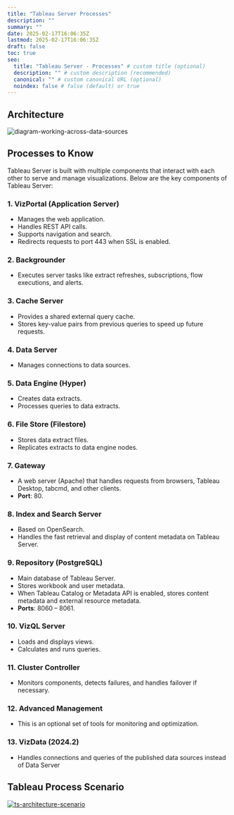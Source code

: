 ```yaml
---
title: "Tableau Server Processes"
description: ""
summary: ""
date: 2025-02-17T16:06:35Z
lastmod: 2025-02-17T16:06:35Z
draft: false
toc: true
seo:
  title: "Tableau Server - Processes" # custom title (optional)
  description: "" # custom description (recommended)
  canonical: "" # custom canonical URL (optional)
  noindex: false # false (default) or true
---
```


## Architecture

![diagram-working-across-data-sources](images/bi-platform/tableau-server-cloud/ts-architecture.png)

## Processes to Know

Tableau Server is built with multiple components that interact with each other to serve and manage visualizations. Below are the key components of Tableau Server:

### 1. **VizPortal (Application Server)**

- Manages the web application.
- Handles REST API calls.
- Supports navigation and search.
- Redirects requests to port 443 when SSL is enabled.

### 2. **Backgrounder**

- Executes server tasks like extract refreshes, subscriptions, flow executions, and alerts.

### 3. **Cache Server**

- Provides a shared external query cache.
- Stores key-value pairs from previous queries to speed up future requests.

### 4. **Data Server**

- Manages connections to data sources.

### 5. **Data Engine (Hyper)**

- Creates data extracts.
- Processes queries to data extracts.

### 6. **File Store (Filestore)**

- Stores data extract files.
- Replicates extracts to data engine nodes.

### 7. **Gateway**

- A web server (Apache) that handles requests from browsers, Tableau Desktop, tabcmd, and other clients.
- **Port**: 80.

### 8. **Index and Search Server**

- Based on OpenSearch.
- Handles the fast retrieval and display of content metadata on Tableau Server.

### 9. **Repository (PostgreSQL)**

- Main database of Tableau Server.
- Stores workbook and user metadata.
- When Tableau Catalog or Metadata API is enabled, stores content metadata and external resource metadata.
- **Ports**: 8060 – 8061.

### 10. **VizQL Server**

- Loads and displays views.
- Calculates and runs queries.

### 11. **Cluster Controller**

- Monitors components, detects failures, and handles failover if necessary.

### 12. **Advanced Management**

- This is an optional set of tools for monitoring and optimization.

### 13. **VizData (2024.2)**

- Handles connections and queries of the published data sources instead of Data Server

## Tableau Process Scenario

[![ts-architecture-scenario](images/bi-platform/tableau-server-cloud/ts-architecture-scenario.png)](https://public.tableau.com/app/profile/technical.product.marketing/viz/TableauServerProcessScenarios/ServerArchitectureFlow)

